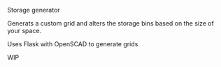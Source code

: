 Storage generator

Generats a custom grid and alters the storage bins based on the size of your space.

Uses Flask with OpenSCAD to generate grids

WIP
